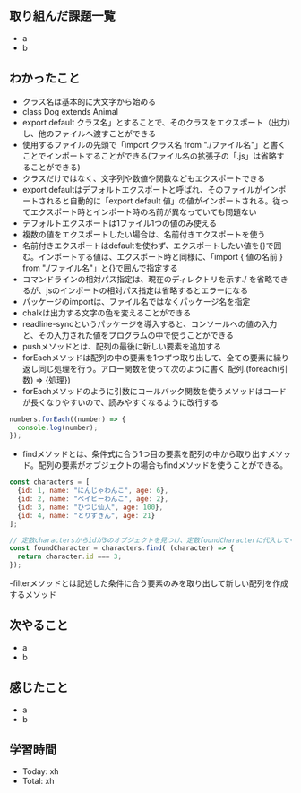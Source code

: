 ## 取り組んだ課題一覧
- a
- b
## わかったこと
- クラス名は基本的に大文字から始める
- class Dog extends Animal
- export default クラス名」とすることで、そのクラスをエクスポート（出力）し、他のファイルへ渡すことができる
- 使用するファイルの先頭で「import クラス名 from "./ファイル名"」と書くことでインポートすることができる(ファイル名の拡張子の「.js」は省略することができる)
- クラスだけではなく、文字列や数値や関数などもエクスポートできる
- export defaultはデフォルトエクスポートと呼ばれ、そのファイルがインポートされると自動的に「export default 値」の値がインポートされる。従ってエクスポート時とインポート時の名前が異なっていても問題ない
- デフォルトエクスポートは1ファイル1つの値のみ使える
- 複数の値をエクスポートしたい場合は、名前付きエクスポートを使う
- 名前付きエクスポートはdefaultを使わず、エクスポートしたい値を{}で囲む。インポートする値は、エクスポート時と同様に、「import { 値の名前 } from "./ファイル名"」と{}で囲んで指定する
- コマンドラインの相対パス指定は、現在のディレクトリを示す./ を省略できるが、jsのインポートの相対パス指定は省略するとエラーになる
- パッケージのimportは、ファイル名ではなくパッケージ名を指定
- chalkは出力する文字の色を変えることができる
- readline-syncというパッケージを導入すると、コンソールへの値の入力と、その入力された値をプログラムの中で使うことができる
- pushメソッドとは、配列の最後に新しい要素を追加する
- forEachメソッドは配列の中の要素を1つずつ取り出して、全ての要素に繰り返し同じ処理を行う。アロー関数を使って次のように書く 配列.(foreach(引数) => {処理})
- forEachメソッドのように引数にコールバック関数を使うメソッドはコードが長くなりやすいので、読みやすくなるように改行する
```javascript:test.js
numbers.forEach((number) => {
  console.log(number);
});
```
- findメソッドとは、条件式に合う1つ目の要素を配列の中から取り出すメソッド。配列の要素がオブジェクトの場合もfindメソッドを使うことができる。
```javascript:test.js
const characters = [
  {id: 1, name: "にんじゃわんこ", age: 6},
  {id: 2, name: "ベイビーわんこ", age: 2},
  {id: 3, name: "ひつじ仙人", age: 100},
  {id: 4, name: "とりずきん", age: 21}
];

// 定数charactersからidが3のオブジェクトを見つけ、定数foundCharacterに代入してください
const foundCharacter = characters.find( (character) => {
  return character.id === 3;
});
```
-filterメソッドとは記述した条件に合う要素のみを取り出して新しい配列を作成するメソッド
## 次やること
- a
- b
## 感じたこと
- a
- b
## 学習時間
- Today: xh
- Total: xh
